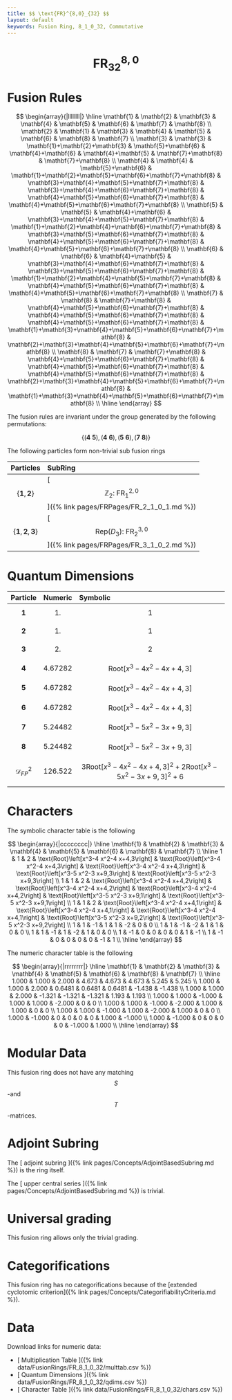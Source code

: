 ```yaml
---
title: $$ \text{FR}^{8,0}_{32} $$
layout: default
keywords: Fusion Ring, 8_1_0_32, Commutative
---
```

# $$ \text{FR}^{8,0}_{32} $$


# Fusion Rules

$$
\begin{array}{|llllllll|}
\hline
 \mathbf{1} & \mathbf{2} & \mathbf{3} & \mathbf{4} & \mathbf{5} & \mathbf{6} & \mathbf{7} & \mathbf{8} \\
 \mathbf{2} & \mathbf{1} & \mathbf{3} & \mathbf{4} & \mathbf{5} & \mathbf{6} & \mathbf{8} & \mathbf{7} \\
 \mathbf{3} & \mathbf{3} & \mathbf{1}+\mathbf{2}+\mathbf{3} & \mathbf{5}+\mathbf{6} & \mathbf{4}+\mathbf{6} & \mathbf{4}+\mathbf{5} & \mathbf{7}+\mathbf{8} & \mathbf{7}+\mathbf{8} \\
 \mathbf{4} & \mathbf{4} & \mathbf{5}+\mathbf{6} & \mathbf{1}+\mathbf{2}+\mathbf{5}+\mathbf{6}+\mathbf{7}+\mathbf{8} & \mathbf{3}+\mathbf{4}+\mathbf{5}+\mathbf{7}+\mathbf{8} & \mathbf{3}+\mathbf{4}+\mathbf{6}+\mathbf{7}+\mathbf{8} & \mathbf{4}+\mathbf{5}+\mathbf{6}+\mathbf{7}+\mathbf{8} & \mathbf{4}+\mathbf{5}+\mathbf{6}+\mathbf{7}+\mathbf{8} \\
 \mathbf{5} & \mathbf{5} & \mathbf{4}+\mathbf{6} & \mathbf{3}+\mathbf{4}+\mathbf{5}+\mathbf{7}+\mathbf{8} & \mathbf{1}+\mathbf{2}+\mathbf{4}+\mathbf{6}+\mathbf{7}+\mathbf{8} & \mathbf{3}+\mathbf{5}+\mathbf{6}+\mathbf{7}+\mathbf{8} & \mathbf{4}+\mathbf{5}+\mathbf{6}+\mathbf{7}+\mathbf{8} & \mathbf{4}+\mathbf{5}+\mathbf{6}+\mathbf{7}+\mathbf{8} \\
 \mathbf{6} & \mathbf{6} & \mathbf{4}+\mathbf{5} & \mathbf{3}+\mathbf{4}+\mathbf{6}+\mathbf{7}+\mathbf{8} & \mathbf{3}+\mathbf{5}+\mathbf{6}+\mathbf{7}+\mathbf{8} & \mathbf{1}+\mathbf{2}+\mathbf{4}+\mathbf{5}+\mathbf{7}+\mathbf{8} & \mathbf{4}+\mathbf{5}+\mathbf{6}+\mathbf{7}+\mathbf{8} & \mathbf{4}+\mathbf{5}+\mathbf{6}+\mathbf{7}+\mathbf{8} \\
 \mathbf{7} & \mathbf{8} & \mathbf{7}+\mathbf{8} & \mathbf{4}+\mathbf{5}+\mathbf{6}+\mathbf{7}+\mathbf{8} & \mathbf{4}+\mathbf{5}+\mathbf{6}+\mathbf{7}+\mathbf{8} & \mathbf{4}+\mathbf{5}+\mathbf{6}+\mathbf{7}+\mathbf{8} & \mathbf{1}+\mathbf{3}+\mathbf{4}+\mathbf{5}+\mathbf{6}+\mathbf{7}+\mathbf{8} & \mathbf{2}+\mathbf{3}+\mathbf{4}+\mathbf{5}+\mathbf{6}+\mathbf{7}+\mathbf{8} \\
 \mathbf{8} & \mathbf{7} & \mathbf{7}+\mathbf{8} & \mathbf{4}+\mathbf{5}+\mathbf{6}+\mathbf{7}+\mathbf{8} & \mathbf{4}+\mathbf{5}+\mathbf{6}+\mathbf{7}+\mathbf{8} & \mathbf{4}+\mathbf{5}+\mathbf{6}+\mathbf{7}+\mathbf{8} & \mathbf{2}+\mathbf{3}+\mathbf{4}+\mathbf{5}+\mathbf{6}+\mathbf{7}+\mathbf{8} & \mathbf{1}+\mathbf{3}+\mathbf{4}+\mathbf{5}+\mathbf{6}+\mathbf{7}+\mathbf{8} \\
\hline
\end{array}
$$


The fusion rules are invariant under the group generated by the following permutations:

$$ \{(\mathbf{4} \  \mathbf{5}), (\mathbf{4} \  \mathbf{6}), (\mathbf{5} \  \mathbf{6}), (\mathbf{7} \  \mathbf{8})\} $$


The following particles form non-trivial sub fusion rings

| Particles | SubRing |
| :------ | :------ |
| $$ \{\mathbf{1},\mathbf{2}\} $$ | [ $$ \mathbb{Z}_2:\ \text{FR}^{2,0}_{1} $$ ]({% link pages/FRPages/FR_2_1_0_1.md %}) |
| $$ \{\mathbf{1},\mathbf{2},\mathbf{3}\} $$ | [ $$ \left.\text{Rep(}D_3\right):\ \text{FR}^{3,0}_{2} $$ ]({% link pages/FRPages/FR_3_1_0_2.md %}) |

# Quantum Dimensions

| Particle | Numeric | Symbolic |
| :------ | :------ | :------ |
| $$ \mathbf{1} $$ | $$ 1. $$ | $$ 1 $$ |
| $$ \mathbf{2} $$ | $$ 1. $$ | $$ 1 $$ |
| $$ \mathbf{3} $$ | $$ 2. $$ | $$ 2 $$ |
| $$ \mathbf{4} $$ | $$ 4.67282 $$ | $$ \text{Root}\left[x^3-4 x^2-4 x+4,3\right] $$ |
| $$ \mathbf{5} $$ | $$ 4.67282 $$ | $$ \text{Root}\left[x^3-4 x^2-4 x+4,3\right] $$ |
| $$ \mathbf{6} $$ | $$ 4.67282 $$ | $$ \text{Root}\left[x^3-4 x^2-4 x+4,3\right] $$ |
| $$ \mathbf{7} $$ | $$ 5.24482 $$ | $$ \text{Root}\left[x^3-5 x^2-3 x+9,3\right] $$ |
| $$ \mathbf{8} $$ | $$ 5.24482 $$ | $$ \text{Root}\left[x^3-5 x^2-3 x+9,3\right] $$ |
| $$ \mathcal{D}_{FP}^2 $$ | $$ 126.522 $$ | $$ 3 \text{Root}\left[x^3-4 x^2-4 x+4,3\right]^2+2 \text{Root}\left[x^3-5 x^2-3 x+9,3\right]^2+6 $$ |

# Characters

The symbolic character table is the following

$$
\begin{array}{|cccccccc|}
\hline
 \mathbf{1} & \mathbf{2} & \mathbf{3} & \mathbf{4} & \mathbf{5} & \mathbf{6} & \mathbf{8} & \mathbf{7} \\
\hline
 1 & 1 & 2 & \text{Root}\left[x^3-4 x^2-4 x+4,3\right] & \text{Root}\left[x^3-4 x^2-4 x+4,3\right] & \text{Root}\left[x^3-4 x^2-4 x+4,3\right] & \text{Root}\left[x^3-5 x^2-3 x+9,3\right] & \text{Root}\left[x^3-5 x^2-3 x+9,3\right] \\
 1 & 1 & 2 & \text{Root}\left[x^3-4 x^2-4 x+4,2\right] & \text{Root}\left[x^3-4 x^2-4 x+4,2\right] & \text{Root}\left[x^3-4 x^2-4 x+4,2\right] & \text{Root}\left[x^3-5 x^2-3 x+9,1\right] & \text{Root}\left[x^3-5 x^2-3 x+9,1\right] \\
 1 & 1 & 2 & \text{Root}\left[x^3-4 x^2-4 x+4,1\right] & \text{Root}\left[x^3-4 x^2-4 x+4,1\right] & \text{Root}\left[x^3-4 x^2-4 x+4,1\right] & \text{Root}\left[x^3-5 x^2-3 x+9,2\right] & \text{Root}\left[x^3-5 x^2-3 x+9,2\right] \\
 1 & 1 & -1 & 1 & 1 & -2 & 0 & 0 \\
 1 & 1 & -1 & -2 & 1 & 1 & 0 & 0 \\
 1 & 1 & -1 & 1 & -2 & 1 & 0 & 0 \\
 1 & -1 & 0 & 0 & 0 & 0 & 1 & -1 \\
 1 & -1 & 0 & 0 & 0 & 0 & -1 & 1 \\
\hline
\end{array}
$$

The numeric character table is the following

$$
\begin{array}{|rrrrrrrr|}
\hline
 \mathbf{1} & \mathbf{2} & \mathbf{3} & \mathbf{4} & \mathbf{5} & \mathbf{6} & \mathbf{8} & \mathbf{7} \\
\hline
 1.000 & 1.000 & 2.000 & 4.673 & 4.673 & 4.673 & 5.245 & 5.245 \\
 1.000 & 1.000 & 2.000 & 0.6481 & 0.6481 & 0.6481 & -1.438 & -1.438 \\
 1.000 & 1.000 & 2.000 & -1.321 & -1.321 & -1.321 & 1.193 & 1.193 \\
 1.000 & 1.000 & -1.000 & 1.000 & 1.000 & -2.000 & 0 & 0 \\
 1.000 & 1.000 & -1.000 & -2.000 & 1.000 & 1.000 & 0 & 0 \\
 1.000 & 1.000 & -1.000 & 1.000 & -2.000 & 1.000 & 0 & 0 \\
 1.000 & -1.000 & 0 & 0 & 0 & 0 & 1.000 & -1.000 \\
 1.000 & -1.000 & 0 & 0 & 0 & 0 & -1.000 & 1.000 \\
\hline
\end{array}
$$

# Modular Data

This fusion ring does not have any matching $$ S $$-and $$ T $$-matrices.

# Adjoint Subring

The [ adjoint subring ]({% link pages/Concepts/AdjointBasedSubring.md %}) is the ring itself.

The [ upper central series ]({% link pages/Concepts/AdjointBasedSubring.md %}) is trivial.

# Universal grading

This fusion ring allows only the trivial grading.

# Categorifications

This fusion ring has no  categorifications because of the [extended cyclotomic criterion]({% link pages/Concepts/CategorifiabilityCriteria.md %}).

# Data

Download links for numeric data:

* [ Multiplication Table ]({% link data/FusionRings/FR_8_1_0_32/multtab.csv %})
* [ Quantum Dimensions ]({% link data/FusionRings/FR_8_1_0_32/qdims.csv %})
* [ Character Table ]({% link data/FusionRings/FR_8_1_0_32/chars.csv %})
